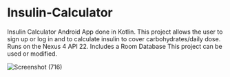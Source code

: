 # Insulin-Calculator
Insulin Calculator Android App done in Kotlin. This project allows the user to sign up or log in and to calculate insulin to cover carbohydrates/daily dose. 
Runs on the Nexus 4 API 22.
Includes a Room Database
This project can be used or modified.


![Screenshot (716)](https://github.com/faithsCodingShowcases/Insulin-Calculator/assets/145231267/6f6d21dc-e8b4-4da7-a4ed-1e907959e787)
